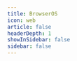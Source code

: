 ```yaml
---
title: BrowserOS
icon: web
article: false
headerDepth: 1
showInSidebar: false
sidebar: false
---
```


<div id="emulator-container">
    <div id="screen_container"></div>
</div>

<script>

export default {
  name: 'Emulator',
  mounted() {
    let script = document.createElement('script')
    script.src = '/toys/lib/libv86.js'
    document.head.appendChild(script)
    // Create a new instance of the V86 emulator when the component is mounted
    const emulator = new V86({
      wasm_path: '/toys/lib/v86.wasm',
      memory_size: 512 * 1024 * 1024,
      vga_memory_size: 8 * 1024 * 1024,
      screen_container: document.getElementById('screen_container'),
      initial_state: {
        url: '/toys/os/images/debian-state-base.bin',
      },
      filesystem: {
        baseurl: '/toys/os/images/debian-9p-rootfs-flat/',
      },
      autostart: true,
    });
  },
};
</script>

<style scoped>
/* Add any styles you need for your emulator container */
#emulator-container {
  /* Example styles */
  width: 100%;
  height: 100%;
}
</style>